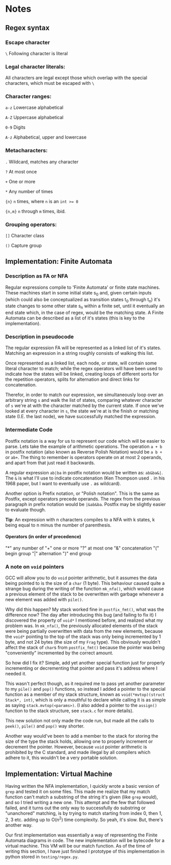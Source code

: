 # Notes

## Regex syntax

### Escape character
`\` Following character is literal

### Legal character literals:
All characters are legal except those which overlap with the
special characters, which must be escaped with `\`

### Character ranges:
`a-z` Lowercase alphabetical

`A-Z` Uppercase alphabetical

`0-9` Digits

`A-z` Alphabetical, upper and lowercase

### Metacharacters:
`.` Wildcard, matches any character

`?` At most once

`+` One or more

`*` Any number of times

`{n}` `n` times, where `n` is an `int >= 0`

`{n,m}` `n` through `m` times, ibid.

### Grouping operators:
`[]` Character class

`()` Capture group


## Implementation: Finite Automata

### Description as FA or NFA

Regular expressions compile to 'Finite Automata' or finite state machines.
These machines start in some initial state s<sub>0</sub> and, given certain
inputs (which could also be conceptualized as transition states t<sub>0</sub>
through t<sub>n</sub>) it's state changes to some other state s<sub>n</sub> within a
finite set, until it eventually an end state which, in the case of regex, would
be the matching state. A Finite Automata can be described as a list of it's
states (this is key to the implementation).

### Description in pseudocode

The regular expression FA will be represented as a linked list of it's
states. Matching an expression in a string roughly consists of walking this list.

Once represented as a linked list, each node, or state, will contain some
literal character to match; while the regex operators will have been used to
indicate how the states will be linked, creating loops of different sorts for
the repetition operators, splits for alternation and direct links for
concatenation.

Therefor, in order to match our expression, we simultaneously loop over an
arbitrary string `s` and walk the list of states, comparing whatever character
of `s` we're at with the character matched by the current state. If once we've
looked at every character in `s`, the state we're at is the finish or matching
state (I.E. the last node), we have successfully matched the expression.

### Intermediate Code

Postfix notation is a way for us to represent our code which will be easier to
parse. Lets take the example of arithmetic operations. The operation `a + b`
in postfix notation (also known as Reverse Polish Notation) would be `a b +` or
`ab+`. The thing to remember is operators operate on at most 2 operands, and apart
from that just read it backwards.

A regular expression `ab|ba` in postfix notation would be written as: `ab&ba&|`.
The `&` is what I'll use to indicate concatenation (Ken Thompson used `.` in
his 1968 paper, but I want to eventually use `.` as wildcard).

Another option is Prefix notation, or "Polish notation". This is the same as
Postfix, except operators precede operands. The regex from the previous
paragraph in prefix notation would be `|&ab&ba`. Postfix may be slightly easier
to evaluate though.

**Tip**: An expression with n characters compiles to a NFA with k states, k
being equal to n minus the number of parenthesis.

#### Operators (in order of precedence)
"\*" any number of "+" one or more "?" at most one
"&" concatenation
"(" begin group
"|" alternation
")" end group

### A note on `void` pointers

GCC will allow you to do `void` pointer arithmetic, but it assumes the data
being pointed to is the size of a `char` (1 byte). This behaviour caused quite
a strange bug during the writing of the function `mk_nfa()`, which would cause
a previous element of the stack to be overwritten with garbage whenever a new
element was added with `pile()`.

Why did this happen? My stack worked fine in `postfix_fmt()`, what was the
difference now? The day after introducing this bug (and failing to fix it) I
discovered the property of `void*` I mentioned before, and realized what my
problem was. In `mk_nfa()`, the previously allocated elements of the stack were
being partially overwritten with data from the new elements, because the
`void*` pointing to the top of the stack was only being incremented by 1 byte,
and not 24 bytes (the size of my `Frag` type). This obviously wouldn't affect
the stack of `char`s from `postfix_fmt()` because the pointer was being
"conveniently" incremented by the correct amount.

So how did I fix it? Simple, add yet another special function just for properly
incrementing or decrementing that pointer and pass it's address where I needed it.

This wasn't perfect though, as it required me to pass yet another parameter to my
`pile()` and `pop()` functions, so instead I added a pointer to the special function
as a member of my stack structure, known as `void(*mvtop)(struct Stack*, int)`, which
is only a mouthful to declare while calling it is as simple as saying
`stack.mvtop(<params>)`. (I also added a pointer to the `assign()` function to the
stack structure, see `stack.c` for more details).

This new solution not only made the code run, but made all the calls to
`peek()`, `pile()` and `pop()` way shorter.

Another way would've been to add a member to the stack for storing the size of
the type the stack holds, allowing one to properly increment or decrement the
pointer. However, because `void` pointer arithmetic is prohibited by the C
standard, and made illegal by all compilers which adhere to it, this wouldn't
be a very portable solution.

## Implementation: Virtual Machine

Having written the NFA implementation, I quickly wrote a basic version of
`grep` and tested it on some files. This made me realize that my match function
can't match a substring of the string it's given (like `grep` would), and so I
tried writing a new one. This attempt and the few that followed failed, and it
turns out the only way to successfully do substring or "unanchored" matching,
is by trying to match starting from index 0, then 1, 2, 3 etc. adding up to
O(n<sup>2</sup>) time complexity. So yeah, it's slow. But, there's another way.

Our first implementation was essentially a way of representing the Finite
Automata diagrams in code. The new implementation will be bytecode
for a virtual machine. This VM will be our match function. As of the time of writing
this section, I have just finished I prototype of this implementation in python stored
in `testing/regex.py`.
